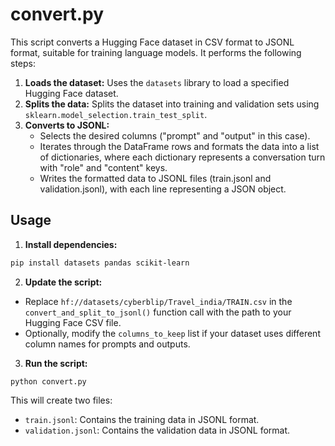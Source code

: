 # convert.py

This script converts a Hugging Face dataset in CSV format to JSONL format, suitable for training language models. It performs the following steps:

1. **Loads the dataset:** Uses the `datasets` library to load a specified Hugging Face dataset.
2. **Splits the data:** Splits the dataset into training and validation sets using `sklearn.model_selection.train_test_split`.
3. **Converts to JSONL:** 
    - Selects the desired columns ("prompt" and "output" in this case).
    - Iterates through the DataFrame rows and formats the data into a list of dictionaries, where each dictionary represents a conversation turn with "role" and "content" keys.
    - Writes the formatted data to JSONL files (train.jsonl and validation.jsonl), with each line representing a JSON object.

## Usage

1. **Install dependencies:**
  ```bash
  pip install datasets pandas scikit-learn
  ```

2. **Update the script:**

  - Replace `hf://datasets/cyberblip/Travel_india/TRAIN.csv` in the `convert_and_split_to_jsonl()` function call with the path to your Hugging Face CSV file.
  - Optionally, modify the `columns_to_keep` list if your dataset uses different column names for prompts and outputs.

3. **Run the script:**

```
python convert.py
```

This will create two files:

  - `train.jsonl`: Contains the training data in JSONL format.
  - `validation.jsonl`: Contains the validation data in JSONL format.
